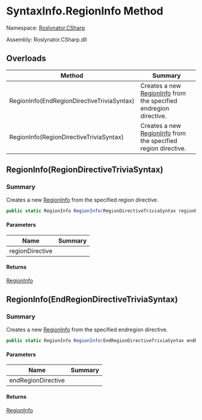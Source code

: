 # SyntaxInfo\.RegionInfo Method

Namespace: [Roslynator.CSharp](../../README.md)

Assembly: Roslynator\.CSharp\.dll

## Overloads

| Method | Summary |
| ------ | ------- |
| RegionInfo\(EndRegionDirectiveTriviaSyntax\) | Creates a new [RegionInfo](../../Syntax/RegionInfo/README.md) from the specified endregion directive\. |
| RegionInfo\(RegionDirectiveTriviaSyntax\) | Creates a new [RegionInfo](../../Syntax/RegionInfo/README.md) from the specified region directive\. |

## RegionInfo\(RegionDirectiveTriviaSyntax\)

### Summary

Creates a new [RegionInfo](../../Syntax/RegionInfo/README.md) from the specified region directive\.

```csharp
public static RegionInfo RegionInfo(RegionDirectiveTriviaSyntax regionDirective)
```

#### Parameters

| Name | Summary |
| ---- | ------- |
| regionDirective | |

#### Returns

[RegionInfo](../../Syntax/RegionInfo/README.md)


## RegionInfo\(EndRegionDirectiveTriviaSyntax\)

### Summary

Creates a new [RegionInfo](../../Syntax/RegionInfo/README.md) from the specified endregion directive\.

```csharp
public static RegionInfo RegionInfo(EndRegionDirectiveTriviaSyntax endRegionDirective)
```

#### Parameters

| Name | Summary |
| ---- | ------- |
| endRegionDirective | |

#### Returns

[RegionInfo](../../Syntax/RegionInfo/README.md)


